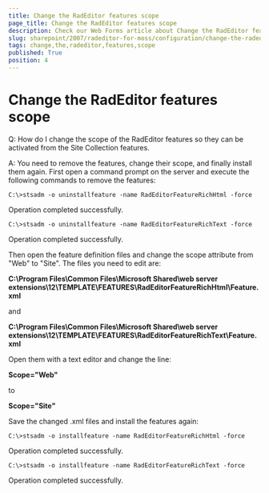 ```yaml
---
title: Change the RadEditor features scope
page_title: Change the RadEditor features scope
description: Check our Web Forms article about Change the RadEditor features scope.
slug: sharepoint/2007/radeditor-for-moss/configuration/change-the-radeditor-features-scope
tags: change,the,radeditor,features,scope
published: True
position: 4
---
```


# Change the RadEditor features scope

Q: How do I change the scope of the RadEditor features so they can be activated from the Site Collection features.

A: You need to remove the features, change their scope, and finally install them again. First open a command prompt on the server and execute the following commands to remove the features:

`C:\>stsadm -o uninstallfeature -name RadEditorFeatureRichHtml -force`

Operation completed successfully.

`C:\>stsadm -o uninstallfeature -name RadEditorFeatureRichText -force`

Operation completed successfully.

Then open the feature definition files and change the scope attribute from "Web" to "Site". The files you need to edit are:

**C:\Program Files\Common Files\Microsoft Shared\web server extensions\12\TEMPLATE\FEATURES\RadEditorFeatureRichHtml\Feature.xml**

and

**C:\Program Files\Common Files\Microsoft Shared\web server extensions\12\TEMPLATE\FEATURES\RadEditorFeatureRichText\Feature.xml**

Open them with a text editor and change the line:

**Scope="Web"**

to

**Scope="Site"**

Save the changed .xml files and install the features again:

`C:\>stsadm -o installfeature -name RadEditorFeatureRichHtml -force`

Operation completed successfully.

`C:\>stsadm -o installfeature -name RadEditorFeatureRichText -force`

Operation completed successfully.
